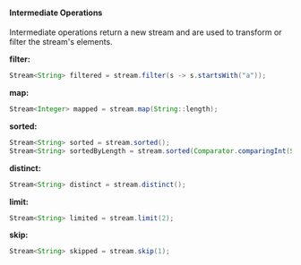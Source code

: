 #### Intermediate Operations

Intermediate operations return a new stream and are used to transform or filter the stream's elements.

**filter:**

```java
Stream<String> filtered = stream.filter(s -> s.startsWith("a"));
```

**map:**

```java
Stream<Integer> mapped = stream.map(String::length);
```

**sorted:**

```java
Stream<String> sorted = stream.sorted();
Stream<String> sortedByLength = stream.sorted(Comparator.comparingInt(String::length));
```

**distinct:**

```java
Stream<String> distinct = stream.distinct();
```

**limit:**

```java
Stream<String> limited = stream.limit(2);
```

**skip:**

```java
Stream<String> skipped = stream.skip(1);
```
